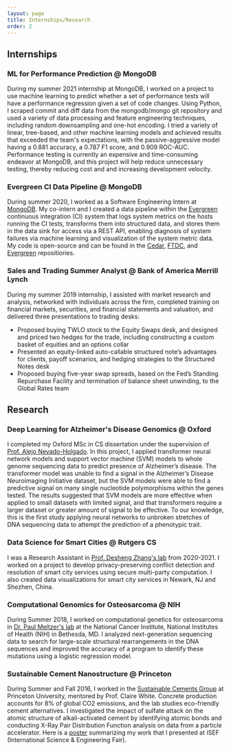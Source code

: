 ```yaml
---
layout: page
title: Internships/Research
order: 2
---
```


## Internships

### ML for Performance Prediction @ MongoDB
During my summer 2021 internship at MongoDB, I worked on a project to use machine learning to predict whether a set of performance tests will have a performance regression given a set of code changes. Using Python, I scraped commit and diff data from the mongodb/mongo git repository and used a variety of data processing and feature engineering techniques, including random downsampling and one-hot encoding. I tried a variety of linear, tree-based, and other machine learning models and achieved results that exceeded the team's expectations, with the passive-aggressive model having a 0.881 accuracy, a 0.787 F1 score, and 0.909 ROC-AUC. Performance testing is currently an expensive and time-consuming endeavor at MongoDB, and this project will help reduce unnecessary testing, thereby reducing cost and and increasing development velocity. 

### Evergreen CI Data Pipeline @ MongoDB
During summer 2020, I worked as a Software Engineering Intern at [MongoDB](https://www.mongodb.com/). My co-intern and I created a data pipeline within the [Evergreen](https://evergreen.mongodb.com/) continuous integration (CI) system that logs system metrics on the hosts running the CI tests, transforms them into structured data, and stores them in the data sink for access via a REST API, enabling diagnosis of system failures via machine learning and visualization of the system metric data. My code is open-source and can be found in the [Cedar](https://github.com/evergreen-ci/cedar), [FTDC](https://github.com/mongodb/ftdc), and [Evergreen](https://github.com/evergreen-ci/evergreen) repositiories. 

### Sales and Trading Summer Analyst @ Bank of America Merrill Lynch
During my summer 2019 internship, I assisted with market research and analysis, networked with individuals across the firm, completed training on financial markets, securities, and financial statements and valuation, and delivered three presentations to trading desks: 
* Proposed buying TWLO stock to the Equity Swaps desk, and designed and priced two hedges for the trade, including constructing a custom basket of equities and an options collar
* Presented an equity-linked auto-callable structured note’s advantages for clients, payoff scenarios, and hedging strategies to the Structured Notes desk
* Proposed buying five-year swap spreads, based on the Fed’s Standing Repurchase Facility and termination of balance sheet unwinding, to the Global Rates team

## Research

### Deep Learning for Alzheimer's Disease Genomics @ Oxford
I completed my Oxford MSc in CS dissertation under the supervision of [Prof. Alejo Nevado-Holgado](https://www.psych.ox.ac.uk/team/alejo-nevado-holgado). In this project, I applied transformer neural network models and support vector machine (SVM) models to whole genome sequencing data to predict presence of Alzheimer’s disease. The transformer model was unable to find a signal in the Alzheimer’s Disease Neuroimaging Initiative dataset, but the SVM models were able to find a predictive signal on many single nucleotide polymorphisms within the genes tested. The results suggested that SVM models are more effective when applied to small datasets with limited signal, and that transformers require a larger dataset or greater amount of signal to be effective. To our knowledge, this is the first study applying neural networks to unbroken stretches of DNA sequencing data to attempt the prediction of a phenotypic trait. 

### Data Science for Smart Cities @ Rutgers CS
I was a Research Assistant in [Prof. Desheng Zhang's lab](https://people.cs.rutgers.edu/~dz220/) from 2020-2021. I worked on a project to develop privacy-preserving conflict detection and resolution of smart city services using secure multi-party computation. I also created data visualizations for smart city services in Newark, NJ and Shezhen, China. 

### Computational Genomics for Osteosarcoma @ NIH
During Summer 2018, I worked on computational genetics for osteosarcoma in [Dr. Paul Meltzer's lab](https://ccr.cancer.gov/staff-directory/paul-s-meltzer) at the National Cancer Institute, National Institutes of Health (NIH) in Bethesda, MD. I analyzed next-generation sequencing data to search for large-scale structural rearrangements in the DNA sequences and improved the accuracy of a program to identify these mutations using a logistic regression model.

### Sustainable Cement Nanostructure @ Princeton
During Summer and Fall 2016, I worked in the [Sustainable Cements Group](http://white.princeton.edu/) at Princeton University, mentored by Prof. Claire White. Concrete production accounts for 8% of global CO2 emissions, and the lab studies eco-friendly cement alternatives. I investigated the impact of sulfate attack on the atomic structure of alkali-activated cement by identifying atomic bonds and conducting X-Ray Pair Distribution Function analysis on data from a particle accelerator. Here is a [poster](https://maravichandran.github.io/ISEF_poster.pdf) summarizing my work that I presented at ISEF (International Science & Engineering Fair). 

